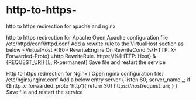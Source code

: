 # http-to-https-
http to https redirection for apache and nginx


http to https redirection for Apache
Open Apache configuration file
/etc/httpd/conf/httpd.conf
Add a rewrite rule to the VirtualHost section as below
<VirtualHost *:80>
RewriteEngine On
RewriteCond %{HTTP: X-Forwarded-Proto) =http
RewriteRule. https://%{HTTP: Host} & {REQUEST_URI} [L, R-permanent] </VirtualHost>
Save file and restart the service


Http to https redirection for Nginx
I
Open nginx configuration file: /etc/nginx/nginx.conf Add a below entry
server {
listen 80;
server_name _;
if ($http_x_forwarded_proto
'http'){
return 301 https://$host$request_uri;
}
}
Save file and restart the service
